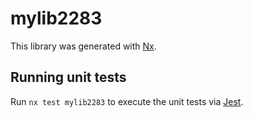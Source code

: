 # mylib2283

This library was generated with [Nx](https://nx.dev).

## Running unit tests

Run `nx test mylib2283` to execute the unit tests via [Jest](https://jestjs.io).
